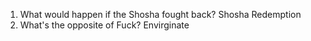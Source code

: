 1. What would happen if the Shosha fought back? Shosha Redemption
2. What's the opposite of Fuck? Envirginate
